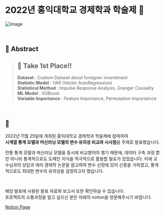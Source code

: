 # 2022년 홍익대학교 경제학과 학술제 💸

![image](https://user-images.githubusercontent.com/83996346/204215065-007c21b9-f412-4a48-81b8-25d83c917f20.png)

<br>

## 📃 Abstract

> ## 🥇 Take 1st Place!!
> **Dataset** : Custom Dataset about foreigner inverstment  
> **Statistic Model** : VAR (Vector AutoRegression)  
> **Statistical Method** : Impulse Response Analysis, Granger Causality  
> **ML Model** : XGBoost  
> **Variable Importance** : Feature Importance, Permutation Importatnce


<br>

## 📌 
2022년 11월 25일에 개최된 홍익대학교 경제학과 학술제에 참여하여   
**시계열 통계 모델과 머신러닝 모델의 변수 유의성 비교와 시사점**을 주제로 발표했습니다.

전통 통계 모델과 머신러닝 모델을 동시에 비교했어야 했기 때문에, 데이터 구축 과정 뿐만 아니라 통계적으로도 도메인 지식을 적극적으로 활용할 필요가 있었습니다. 이에 교수님과의 상담과 여러 경제학 논문을 참고하여 변수 선정에 있어 신중을 가하였고, 통계적으로도 최대한 변수의 유의성을 검정하고자 했습니다.

<br>

해당 발표에 사용된 발표 자료와 보고서 또한 확인하실 수 있습니다.  
프로젝트의 소통과정을 알고 싶으신 분은 아래의 notion을 방문해주시기 바랍니다.

[Notion Page](https://paragonyun.notion.site/2022-5434fca812304be09f27f726bcde1ac9)